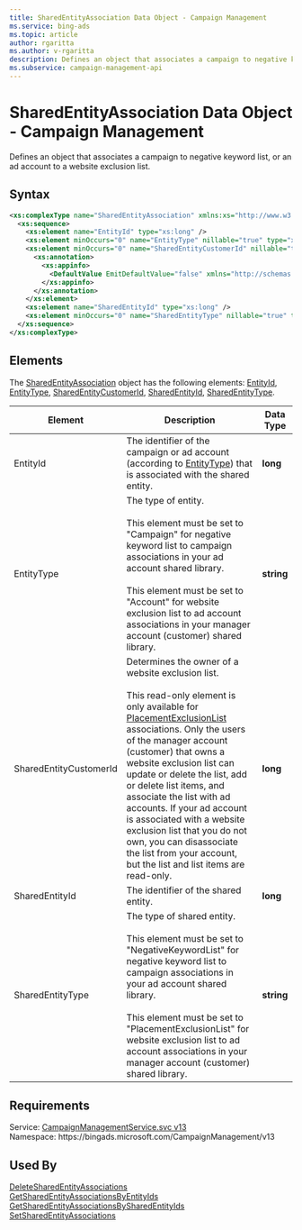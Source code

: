 ```yaml
---
title: SharedEntityAssociation Data Object - Campaign Management
ms.service: bing-ads
ms.topic: article
author: rgaritta
ms.author: v-rgaritta
description: Defines an object that associates a campaign to negative keyword list, or an ad account to a website exclusion list.
ms.subservice: campaign-management-api
---
```

# SharedEntityAssociation Data Object - Campaign Management
Defines an object that associates a campaign to negative keyword list, or an ad account to a website exclusion list.

## Syntax
```xml
<xs:complexType name="SharedEntityAssociation" xmlns:xs="http://www.w3.org/2001/XMLSchema">
  <xs:sequence>
    <xs:element name="EntityId" type="xs:long" />
    <xs:element minOccurs="0" name="EntityType" nillable="true" type="xs:string" />
    <xs:element minOccurs="0" name="SharedEntityCustomerId" nillable="true" type="xs:long">
      <xs:annotation>
        <xs:appinfo>
          <DefaultValue EmitDefaultValue="false" xmlns="http://schemas.microsoft.com/2003/10/Serialization/" />
        </xs:appinfo>
      </xs:annotation>
    </xs:element>
    <xs:element name="SharedEntityId" type="xs:long" />
    <xs:element minOccurs="0" name="SharedEntityType" nillable="true" type="xs:string" />
  </xs:sequence>
</xs:complexType>
```

## <a name="elements"></a>Elements

The [SharedEntityAssociation](sharedentityassociation.md) object has the following elements: [EntityId](#entityid), [EntityType](#entitytype), [SharedEntityCustomerId](#sharedentitycustomerid), [SharedEntityId](#sharedentityid), [SharedEntityType](#sharedentitytype).

|Element|Description|Data Type|
|-----------|---------------|-------------|
|<a name="entityid"></a>EntityId|The identifier of the campaign or ad account (according to [EntityType](#entitytype)) that is associated with the shared entity.|**long**|
|<a name="entitytype"></a>EntityType|The type of entity.<br/><br/>This element must be set to "Campaign" for negative keyword list to campaign associations in your ad account shared library.<br/><br/>This element must be set to "Account" for website exclusion list to ad account associations in your manager account (customer) shared library.|**string**|
|<a name="sharedentitycustomerid"></a>SharedEntityCustomerId|Determines the owner of a website exclusion list.<br/><br/>This read-only element is only available for [PlacementExclusionList](placementexclusionlist.md) associations. Only the users of the manager account (customer) that owns a website exclusion list can update or delete the list, add or delete list items, and associate the list with ad accounts. If your ad account is associated with a website exclusion list that you do not own, you can disassociate the list from your account, but the list and list items are read-only.|**long**|
|<a name="sharedentityid"></a>SharedEntityId|The identifier of the shared entity.|**long**|
|<a name="sharedentitytype"></a>SharedEntityType|The type of shared entity.<br/><br/>This element must be set to "NegativeKeywordList" for negative keyword list to campaign associations in your ad account shared library.<br/><br/>This element must be set to "PlacementExclusionList" for website exclusion list to ad account associations in your manager account (customer) shared library.|**string**|

## Requirements
Service: [CampaignManagementService.svc v13](https://campaign.api.bingads.microsoft.com/Api/Advertiser/CampaignManagement/v13/CampaignManagementService.svc)  
Namespace: https\://bingads.microsoft.com/CampaignManagement/v13  

## Used By
[DeleteSharedEntityAssociations](deletesharedentityassociations.md)  
[GetSharedEntityAssociationsByEntityIds](getsharedentityassociationsbyentityids.md)  
[GetSharedEntityAssociationsBySharedEntityIds](getsharedentityassociationsbysharedentityids.md)  
[SetSharedEntityAssociations](setsharedentityassociations.md)  
